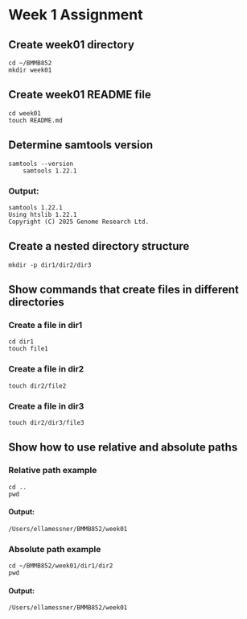 # Week 1 Assignment

## Create week01 directory
```
cd ~/BMMB852
mkdir week01
```

## Create week01 README file
```
cd week01
touch README.md
```

## Determine samtools version
```
samtools --version
    samtools 1.22.1
```
### Output: ###
```
samtools 1.22.1
Using htslib 1.22.1
Copyright (C) 2025 Genome Research Ltd.
```

## Create a nested directory structure
```
mkdir -p dir1/dir2/dir3
```
## Show commands that create files in different directories
### Create a file in dir1
```
cd dir1
touch file1
```

### Create a file in dir2
```
touch dir2/file2
```

### Create a file in dir3
```
touch dir2/dir3/file3
```

## Show how to use relative and absolute paths
### Relative path example
```
cd ..
pwd
```
#### Output: ####
```
/Users/ellamessner/BMMB852/week01
```

### Absolute path example
```
cd ~/BMMB852/week01/dir1/dir2
pwd
```

#### Output: ####
```
/Users/ellamessner/BMMB852/week01
```